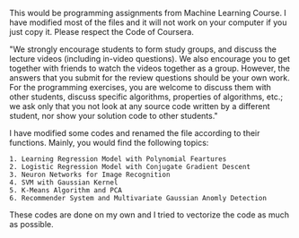 
This would be programming assignments from Machine Learning Course. I have modified most of the files and it will not work on your computer if you just copy it. Please respect the Code of Coursera.

"We strongly encourage students to form study groups, and discuss the lecture videos (including in-video questions). We also encourage you to get together with friends to watch the videos together as a group. However, the answers that you submit for the review questions should be your own work. For the programming exercises, you are welcome to discuss them with other students, discuss specific algorithms, properties of algorithms, etc.; we ask only that you not look at any source code written by a different student, nor show your solution code to other students."

I have modified some codes and renamed the file according to their functions. Mainly, you would find the following topics:

    1. Learning Regression Model with Polynomial Feartures
    2. Logistic Regression Model with Conjugate Gradient Descent
    3. Neuron Networks for Image Recognition
    4. SVM with Gaussian Kernel
    5. K-Means Algorithm and PCA
    6. Recommender System and Multivariate Gaussian Anomly Detection

These codes are done on my own and I tried to vectorize the code as much as possible. 
